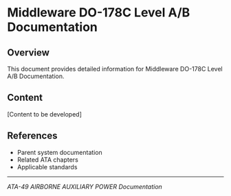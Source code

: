 # Middleware DO-178C Level A/B Documentation

## Overview

This document provides detailed information for Middleware DO-178C Level A/B Documentation.

## Content

[Content to be developed]

## References

- Parent system documentation
- Related ATA chapters
- Applicable standards

---

*ATA-49 AIRBORNE AUXILIARY POWER Documentation*
